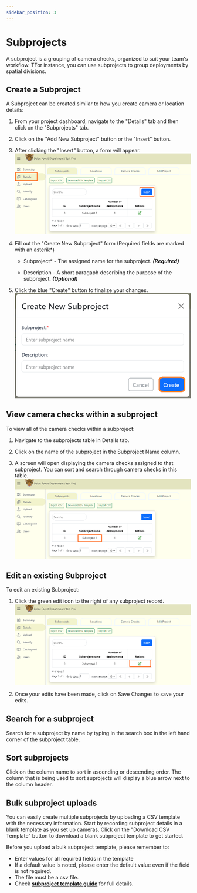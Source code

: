 ```yaml
---
sidebar_position: 3
---
```


# Subprojects
A subproject is a grouping of camera checks, organized to suit your team's workflow. TFor instance, you can use subprojects to group deployments by spatial divisions. 

## Create a Subproject

A Subproject can be created similar to how you create camera or location details:

1. From your project dashboard, navigate to the "Details" tab and then click on the "Subprojects" tab.

2. Click on the "Add New Subproject" button or the "Insert" button.

3. After clicking the "Insert" button, a form will appear.
![](../getting-started-images/subprojects/nav-subproject.png)

4. Fill out the "Create New Subproject" form (Required fields are marked with an asterik*)
    
    - Subproject* - The assigned name for the subproject. ***(Required)***

    - Description - A short paragaph describing the purpose of the subproject. ***(Optional)***

5. Click the blue "Create" button to finalize your changes.
![](../getting-started-images/subprojects/create-subproj.png)


## View camera checks within a subproject
To view all of the camera checks within a subproject:

1. Navigate to the subprojects table in Details tab.

2. Click on the name of the subproject in the Subproject Name column.

3. A screen will open displaying the camera checks assigned to that subproject. You can sort and search through camera checks in this table.
![](../getting-started-images/subprojects/view-camera-checks-within-subproject.png)  



## Edit an existing Subproject
To edit an existing Subproject:

1. Click the green edit icon to the right of any subproject record.
![](../getting-started-images/subprojects/edit-existing-subproject.png) 

2. Once your edits have been made, click on Save Changes to save your edits.


## Search for a subproject
Search for a subproject by name by typing in the search box in the left hand corner of the subproject table.

## Sort subprojects
Click on the column name to sort in ascending or descending order. The column that is being used to sort suprojects will display a blue arrow next to the column header.

## Bulk subproject uploads
You can easily create multiple subprojects by uploading a CSV template with the necessary information. Start by recording subproject details in a blank template as you set up cameras. Click on the "Download CSV Template" button to download a blank subproject template to get started.  

Before you upload a bulk subproject template, please remember to:
- Enter values for all required fields in the template
- If a default value is noted, please enter the default value even if the field is not required.
- The file must be a csv file.
- Check **[subproject template guide](https://docs.google.com/spreadsheets/d/1IOTO1-rlP5XJVvs1DhTMH_Ir7rAp8GW7/edit#gid=1634945638)** for full details.